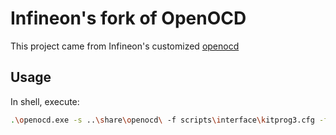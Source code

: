 # Infineon's fork of OpenOCD

This project came from Infineon's customized [openocd](https://github.com/Infineon/modustoolbox-software/issues/5)


## Usage

In shell, execute:


```bash
.\openocd.exe -s ..\share\openocd\ -f scripts\interface\kitprog3.cfg -f target/psoc4.cfg -c "set PSOC4_USE_ACQUIRE 0; kitprog3 power_config on 3300; init; sleep 1000; program foo.hex; shutdown"

```

